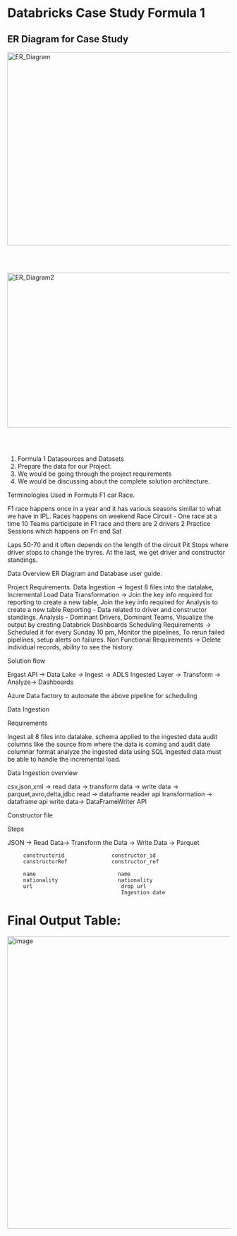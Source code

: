 # Databricks Case Study Formula 1

## ER Diagram for Case Study

<img width="1006" height="438" alt="ER_Diagram" src="https://github.com/user-attachments/assets/07048b1c-c5e9-43c2-ac18-4e538a789f43" />

<br><br>  <!-- Add extra <br> for more vertical space -->

<img width="1157" height="351" alt="ER_Diagram2" src="https://github.com/user-attachments/assets/b48e466d-7e01-4e3a-9eec-41d812df5a31" />



<br><br>  <!-- Add extra <br> for more vertical space -->

1) Formula 1 Datasources and Datasets
2) Prepare the data for our Project.
3) We would be going through the project requirements
4) We would be discussing about the complete solution architecture.

Terminologies Used in Formula F1 car Race.

F1 race happens once in a year and it has various seasons similar to what we have in IPL.
Races happens on weekend
Race Circuit - One race at a time
 10 Teams participate in F1 race and there are 2 drivers
2 Practice Sessions  which happens on Fri and Sat

Laps 50-70 and it often depends on the length of the circuit
Pit Stops where driver stops to change the tryres.
At the last, we get driver and constructor standings.

Data Overview
ER Diagram and Database user guide.

Project Requirements.
Data Ingestion -> Ingest 8 files into the datalake, Incremental Load
Data Transformation -> Join the key info required for reporting to create a new table, Join the key info required for Analysis to create a new table
Reporting -  Data related to driver and constructor standings.
Analysis - Dominant Drivers, Dominant Teams, Visualize the output by creating Databrick Dashboards
Scheduling Requirements -> Scheduled it for every Sunday 10 pm, Monitor the pipelines, To rerun failed pipelines, setup alerts on failures.
Non Functional Requirements -> Delete individual records, ability to see the history.

Solution flow

Ergast API -> Data Lake -> Ingest -> ADLS Ingested Layer -> Transform -> Analyze-> Dashboards

Azure Data factory to automate the above pipeline for scheduling

Data Ingestion

Requirements

Ingest all 8 files into datalake.
schema applied to the ingested data
audit columns like the source from where the data is coming and audit date
columnar format
analyze the ingested data using SQL
Ingested data must be able to handle the incremental load.

Data Ingestion overview

csv,json,xml -> read data -> transform data -> write data -> parquet,avro,delta,jdbc
read -> dataframe reader api
transformation -> dataframe api 
write data-> DataFrameWriter API


Constructor file

Steps

JSON -> Read Data-> Transform the Data -> Write Data -> Parquet
         


         constructorid               constructor_id
         constructorRef              constructor_ref

         name                          name
         nationality                   nationality
         url                            drop url
                                        Ingestion date


# Final Output Table:


<img width="1141" height="663" alt="image" src="https://github.com/user-attachments/assets/91468bbc-84cb-457e-bce3-a8c71290922a" />




